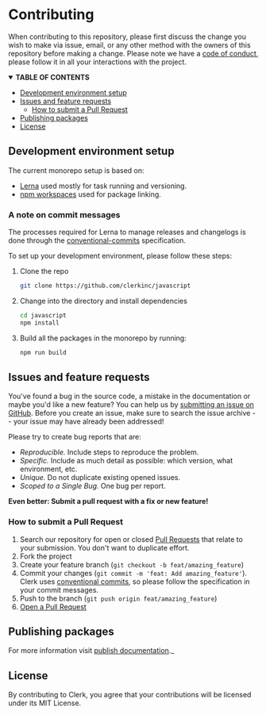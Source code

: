 # Contributing

When contributing to this repository, please first discuss the change you wish to make via issue, email, or any other method with the owners of this repository before making a change.
Please note we have a [code of conduct](https://github.com/clerkinc/javascript/blob/main/docs/CODE_OF_CONDUCT.md), please follow it in all your interactions with the project.

<details open="open">
<summary><strong>TABLE OF CONTENTS</strong></summary>

- [Development environment setup](#development-environment-setup)
- [Issues and feature requests](#issues-and-feature-requests)
  - [How to submit a Pull Request](#how-to-submit-a-pull-request)
- [Publishing packages](#publishing-packages)
- [License](#license)

</details>

## Development environment setup

The current monorepo setup is based on:

- [Lerna](https://github.com/lerna/lerna) used mostly for task running and versioning.
- [npm workspaces](https://docs.npmjs.com/cli/v8/using-npm/workspaces) used for package linking.

### A note on commit messages

The processes required for Lerna to manage releases and changelogs is done through the [conventional-commits](https://www.conventionalcommits.org/en/v1.0.0/) specification.

To set up your development environment, please follow these steps:

1. Clone the repo

   ```sh
   git clone https://github.com/clerkinc/javascript
   ```

2. Change into the directory and install dependencies

   ```sh
   cd javascript
   npm install
   ```

3. Build all the packages in the monorepo by running:

   ```sh
   npm run build
   ```

## Issues and feature requests

You've found a bug in the source code, a mistake in the documentation or maybe you'd like a new feature? You can help us by [submitting an issue on GitHub](https://github.com/clerkinc/javascript/issues). Before you create an issue, make sure to search the issue archive -- your issue may have already been addressed!

Please try to create bug reports that are:

- _Reproducible._ Include steps to reproduce the problem.
- _Specific._ Include as much detail as possible: which version, what environment, etc.
- _Unique._ Do not duplicate existing opened issues.
- _Scoped to a Single Bug._ One bug per report.

**Even better: Submit a pull request with a fix or new feature!**

### How to submit a Pull Request

1. Search our repository for open or closed
   [Pull Requests](https://github.com/clerkinc/javascript/pulls)
   that relate to your submission. You don't want to duplicate effort.
2. Fork the project
3. Create your feature branch (`git checkout -b feat/amazing_feature`)
4. Commit your changes (`git commit -m 'feat: Add amazing_feature'`). Clerk uses [conventional commits](https://www.conventionalcommits.org), so please follow the specification in your commit messages.
5. Push to the branch (`git push origin feat/amazing_feature`)
6. [Open a Pull Request](https://github.com/clerkinc/javascript/compare?expand=1)

## Publishing packages

For more information visit [publish documentation](https://github.com/clerkinc/javascript/blob/main/docs/PUBLISH.md).\_

## License

By contributing to Clerk, you agree that your contributions will be licensed under its MIT License.
